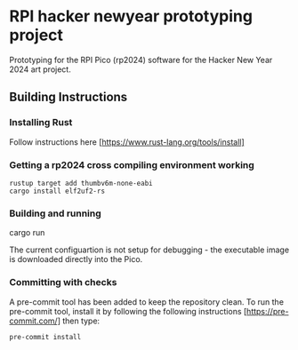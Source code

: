 # RPI hacker newyear prototyping project

Prototyping for the RPI Pico (rp2024) software for the Hacker New Year 2024 art project.

## Building Instructions

### Installing Rust

Follow instructions here [https://www.rust-lang.org/tools/install]

### Getting a rp2024 cross compiling environment working

```console
rustup target add thumbv6m-none-eabi
cargo install elf2uf2-rs
```

### Building and running

cargo run

The current configuartion is not setup for debugging - the executable image
is downloaded directly into the Pico.

### Committing with checks

A pre-commit tool has been added to keep the repository clean.  To run the
pre-commit tool, install it by following the following instructions [https://pre-commit.com/]
then type:

```console
pre-commit install
```
